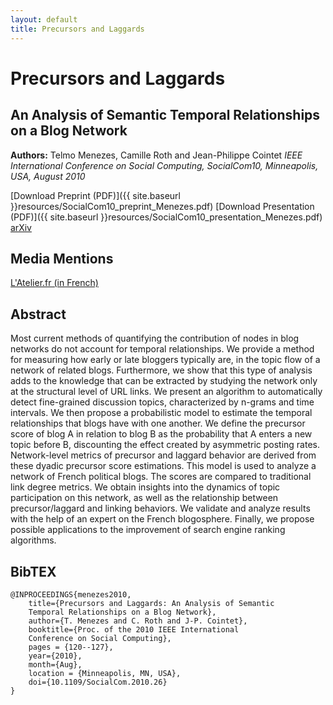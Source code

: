 ```yaml
---
layout: default
title: Precursors and Laggards
---
```


# Precursors and Laggards
## An Analysis of Semantic Temporal Relationships on a Blog Network

**Authors:** Telmo Menezes, Camille Roth and Jean-Philippe Cointet
_IEEE International Conference on Social Computing, SocialCom10, Minneapolis, USA, August 2010_

[Download Preprint (PDF)]({{ site.baseurl }}resources/SocialCom10_preprint_Menezes.pdf)
[Download Presentation (PDF)]({{ site.baseurl }}resources/SocialCom10_presentation_Menezes.pdf)
[arXiv](http://arxiv.org/abs/1009.0119)

## Media Mentions

[L'Atelier.fr (in French)](http://www.atelier.fr/reseaux/10/02092010/blog--reseaux-sociaux--moteur-de-recherche--ranking-40185-.html)

## Abstract

Most current methods of quantifying the contribution of nodes in blog networks do not account for temporal relationships. We provide a method for measuring how early or late bloggers typically are, in the topic flow of a network of related blogs. Furthermore, we show that this type of analysis adds to the knowledge that can be extracted by studying the network only at the structural level of URL links. We present an algorithm to automatically detect fine-grained discussion topics, characterized by n-grams and time intervals. We then propose a probabilistic model to estimate the temporal relationships that blogs have with one another. We define the precursor score of blog A in relation to blog B as the probability that A enters a new topic before B, discounting the effect created by asymmetric posting rates. Network-level metrics of precursor and laggard behavior are derived from these dyadic precursor score estimations. This model is used to analyze a network of French political blogs. The scores are compared to traditional link degree metrics. We obtain insights into the dynamics of topic participation on this network, as well as the relationship between precursor/laggard and linking behaviors. We validate and analyze results with the help of an expert on the French blogosphere. Finally, we propose possible applications to the improvement of search engine ranking algorithms.

## BibTEX

    @INPROCEEDINGS{menezes2010,
        title={Precursors and Laggards: An Analysis of Semantic
        Temporal Relationships on a Blog Network},
        author={T. Menezes and C. Roth and J-P. Cointet},
        booktitle={Proc. of the 2010 IEEE International
        Conference on Social Computing},
        pages = {120--127},
        year={2010},
        month={Aug},
        location = {Minneapolis, MN, USA},
        doi={10.1109/SocialCom.2010.26}
    }